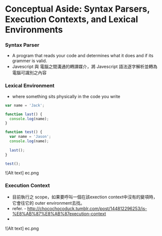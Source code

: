 ﻿# Conceptual Aside: Syntax Parsers, Execution Contexts, and Lexical Environments



### Syntax Parser
  - A program that reads your code and determines what it does and if its grammer is valid.
  - Javescript 與 電腦之間溝通的轉譯媒介，將 Javescript 語法逐字解析並轉為電腦可識別之內容


### Lexical Environment
  - where something sits physically in the code you write
```javascript
var name = 'Jack';

function last() {
  console.log(name);
}

function test() {
  var name = 'Jason';
  console.log(name);
  
  last();
}

test();
```
![Alt text] ec.png

### Execution Context
  - 目前執行之 scope，如果要呼叫一個在該exection context中沒有的變項時，它會往它的 outer environment去找。
  - refer. - http://chocochocoduck.tumblr.com/post/144812296253/js-%E8%AB%87%E8%AB%87execution-context
  - 
![Alt text] ec.png